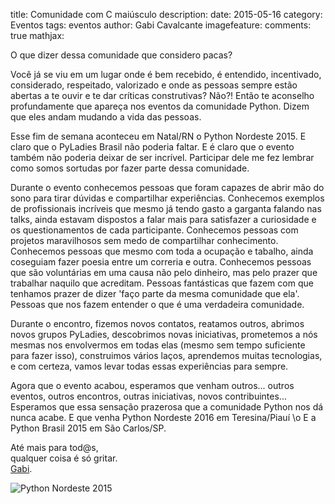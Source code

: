 title: Comunidade com C maiúsculo
description:
date: 2015-05-16
category: Eventos
tags: eventos
author: Gabi Cavalcante
imagefeature:
comments: true
mathjax:

O que dizer dessa comunidade que considero pacas?


Você já se viu em um lugar onde é bem recebido, é entendido, incentivado, considerado, respeitado, valorizado e onde as pessoas sempre estão abertas a te ouvir e te dar críticas construtivas? Não?! Então te aconselho profundamente que apareça nos eventos da comunidade Python. Dizem que eles andam mudando a vida das pessoas.

Esse fim de semana aconteceu em Natal/RN o Python Nordeste 2015. E claro que o PyLadies Brasil não poderia faltar. E é claro que o evento também não poderia deixar de ser incrível. Participar dele me fez lembrar como somos sortudas por fazer parte dessa comunidade.

Durante o evento conhecemos pessoas que foram capazes de abrir mão do sono para tirar dúvidas e compartilhar experiências. Conhecemos exemplos de profissionais incríveis que mesmo já tendo gasto a garganta falando nas talks, ainda estavam dispostos a falar mais para satisfazer a curiosidade e os questionamentos de cada participante. Conhecemos pessoas com projetos maravilhosos sem medo de compartilhar conhecimento. Conhecemos pessoas que mesmo com toda a ocupação e tabalho, ainda coseguiam fazer poesia entre um correria e outra. Conhecemos pessoas que são voluntárias em uma causa não pelo dinheiro, mas pelo prazer que trabalhar naquilo que acreditam. Pessoas fantásticas que fazem com que tenhamos prazer de dizer 'faço parte da mesma comunidade que ela'. Pessoas que nos fazem entender o que é uma verdadeira comunidade.

Durante o encontro, fizemos novos contatos, reatamos outros, abrimos novos grupos PyLadies, descobrimos novas iniciativas, prometemos a nós mesmas nos envolvermos em todas elas (mesmo sem tempo suficiente para fazer isso), construimos vários laços, aprendemos muitas tecnologias, e com certeza, vamos levar todas essas experiências para sempre.

Agora que o evento acabou, esperamos que venham outros... outros eventos, outros encontros, outras iniciativas, novos contribuintes... Esperamos que essa sensação prazerosa que a comunidade Python nos dá nunca acabe. E que venha Python Nordeste 2016 em Teresina/Piauí \o E a Python Brasil 2015 em São Carlos/SP.

Até mais para tod@s, <br>
qualquer coisa é só gritar.<br>
[Gabi](http://i-am-gabi.github.io/).

![Python Nordeste 2015]({filename}/images/pyne.jpg)

